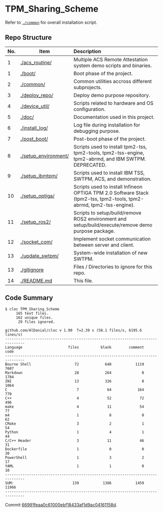 # TPM_Sharing_Scheme
 
Refer to [```./common```](./common/) for overall installation script.

## Repo Structure

| No. | Item                                         | Description                                                                                                         |
| --- | ---                                          | :--                                                                                                                 |
| 1   | [./acs_routine/](./acs_routine/)             | Multiple ACS Remote Attestation system demo scripts and binaries.                                                   |
| 1   | [./boot/](./boot/)                           | Boot phase of the project.                                                                                          |
| 2   | [./common/](./common/)                       | Common utilities accross different subprojects.                                                                     |
| 3   | [./deploy_repo/](./deploy_repo/)             | Deploy demo purpose repository.                                                                                     |
| 4   | [./device_util/](./device_util/)             | Scripts related to hardware and OS configuration.                                                                   |
| 5   | [./doc/](./doc/)                             | Documentation used in this project.                                                                                 |
| 6   | [./install_log/](./install_log/)             | Log file during installation for debugging purpose.                                                                 |
| 7   | [./post_boot/](./post_boot/)                 | Post-boot phase of the project.                                                                                     |
| 8   | [./setup_environment/](./setup_environment/) | Scripts used to install tpm2-tss, tpm2-tools, tpm2-tss-engine, tpm2-abrmd, and IBM SWTPM. DEPRECATED.               |
| 9   | [./setup_ibmtpm/](./setup_ibmtpm/)           | Scripts used to install IBM TSS, SWTPM, ACS, and demonstration.                                                     |
| 10  | [./setup_optiga/](./setup_optiga/)           | Scripts used to install Infineon OPTIGA TPM 2.0 Software Stack (tpm2-tss, tpm2-tools, tpm2-abrmd, tpm2-tss-engine). |
| 11  | [./setup_ros2/](./setup_ros2/)               | Scripts to setup/build/remove ROS2 environment and setup/build/execute/remove demo purpose package.                 |
| 12  | [./socket_com/](./socket_com/)               | Implement socket communication between server and client.                                                           |
| 13  | [./update_swtpm/](./update_swtpm/)           | System-wide installation of new SWTPM.                                                                              |
| 13  | [./gitignore](./gitignore)                   | Files / Directories to ignore for this repo.                                                                        |
| 14  | [./README.md](./README.md)                   | This file.                                                                                                          |

## Code Summary

```
$ cloc TPM_Sharing_Scheme
     165 text files.
     162 unique files.
      29 files ignored.

github.com/AlDanial/cloc v 1.90  T=2.39 s (58.1 files/s, 6195.6 lines/s)
-------------------------------------------------------------------------------
Language                     files          blank        comment           code
-------------------------------------------------------------------------------
Bourne Shell                    72            640           1119           7607
Markdown                        28            264              0           1704
INI                             13            326              0           1064
C                                7             64            164            770
C++                              4             52             72            496
make                             4             11             54             77
m4                               1              8              0             62
CMake                            3              2              1             54
Python                           1              4              1             44
C/C++ Header                     3             11             46             31
Dockerfile                       1              0              0             30
PowerShell                       1              3              2             17
YAML                             1              1              0             10
-------------------------------------------------------------------------------
SUM:                           139           1386           1459          11966
-------------------------------------------------------------------------------
```

Commit [66991feaa0c61000ebf18433af1d9ac04161158d](https://github.com/CYCU-AIoT-System-Lab/TPM_Sharing_Scheme/tree/66991feaa0c61000ebf18433af1d9ac04161158d).
